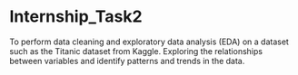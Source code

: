# Internship_Task2
To perform data cleaning and exploratory data analysis (EDA) on a dataset such as the Titanic dataset from Kaggle. Exploring the relationships between variables and identify patterns and trends in the data.
